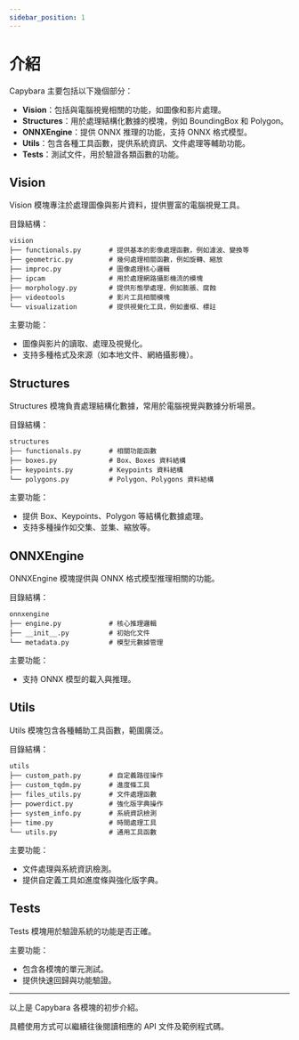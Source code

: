 ```yaml
---
sidebar_position: 1
---
```


# 介紹

Capybara 主要包括以下幾個部分：

- **Vision**：包括與電腦視覺相關的功能，如圖像和影片處理。
- **Structures**：用於處理結構化數據的模塊，例如 BoundingBox 和 Polygon。
- **ONNXEngine**：提供 ONNX 推理的功能，支持 ONNX 格式模型。
- **Utils**：包含各種工具函數，提供系統資訊、文件處理等輔助功能。
- **Tests**：測試文件，用於驗證各類函數的功能。

## Vision

Vision 模塊專注於處理圖像與影片資料，提供豐富的電腦視覺工具。

目錄結構：

```
vision
├── functionals.py       # 提供基本的影像處理函數，例如濾波、變換等
├── geometric.py         # 幾何處理相關函數，例如旋轉、縮放
├── improc.py            # 圖像處理核心邏輯
├── ipcam                # 用於處理網路攝影機流的模塊
├── morphology.py        # 提供形態學處理，例如膨脹、腐蝕
├── videotools           # 影片工具相關模塊
└── visualization        # 提供視覺化工具，例如畫框、標註
```

主要功能：

- 圖像與影片的讀取、處理及視覺化。
- 支持多種格式及來源（如本地文件、網絡攝影機）。

## Structures

Structures 模塊負責處理結構化數據，常用於電腦視覺與數據分析場景。

目錄結構：

```
structures
├── functionals.py       # 相關功能函數
├── boxes.py             # Box、Boxes 資料結構
├── keypoints.py         # Keypoints 資料結構
└── polygons.py          # Polygon、Polygons 資料結構
```

主要功能：

- 提供 Box、Keypoints、Polygon 等結構化數據處理。
- 支持多種操作如交集、並集、縮放等。

## ONNXEngine

ONNXEngine 模塊提供與 ONNX 格式模型推理相關的功能。

目錄結構：

```
onnxengine
├── engine.py            # 核心推理邏輯
├── __init__.py          # 初始化文件
└── metadata.py          # 模型元數據管理
```

主要功能：

- 支持 ONNX 模型的載入與推理。

## Utils

Utils 模塊包含各種輔助工具函數，範圍廣泛。

目錄結構：

```
utils
├── custom_path.py       # 自定義路徑操作
├── custom_tqdm.py       # 進度條工具
├── files_utils.py       # 文件處理函數
├── powerdict.py         # 強化版字典操作
├── system_info.py       # 系統資訊檢測
├── time.py              # 時間處理工具
└── utils.py             # 通用工具函數
```

主要功能：

- 文件處理與系統資訊檢測。
- 提供自定義工具如進度條與強化版字典。

## Tests

Tests 模塊用於驗證系統的功能是否正確。

主要功能：

- 包含各模塊的單元測試。
- 提供快速回歸與功能驗證。

---

以上是 Capybara 各模塊的初步介紹。

具體使用方式可以繼續往後閱讀相應的 API 文件及範例程式碼。
